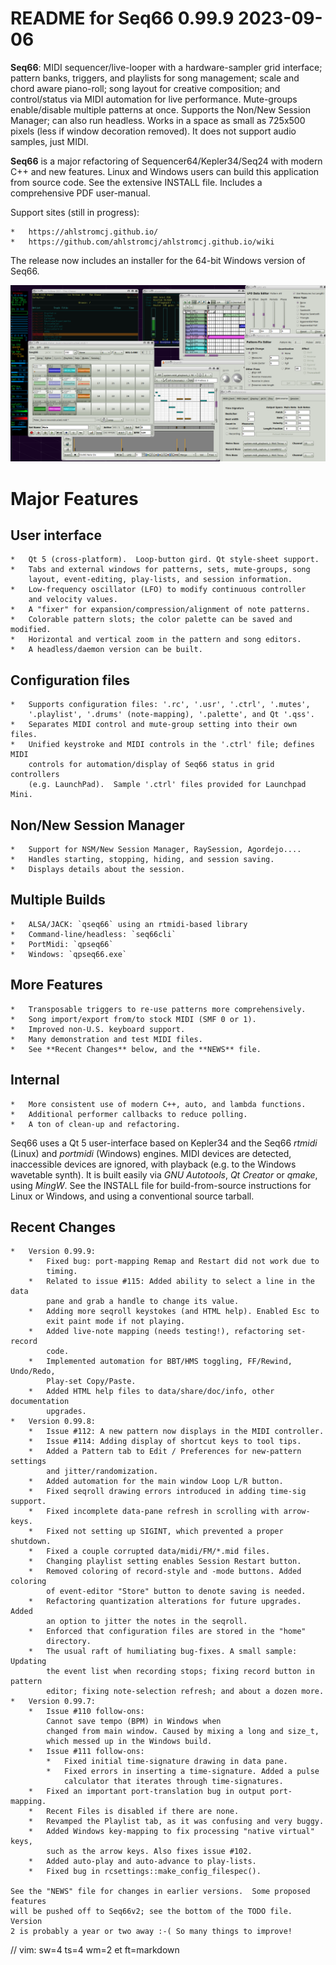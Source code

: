 # README for Seq66 0.99.9 2023-09-06

__Seq66__: MIDI sequencer/live-looper with a hardware-sampler grid interface;
pattern banks, triggers, and playlists for song management; scale and chord
aware piano-roll; song layout for creative composition; and control/status
via MIDI automation for live performance.  Mute-groups enable/disable multiple
patterns at once.  Supports the Non/New Session Manager; can also run headless.
Works in a space as small as 725x500 pixels (less if window decoration removed).
It does not support audio samples, just MIDI.

__Seq66__ is a major refactoring of Sequencer64/Kepler34/Seq24 with modern C++
and new features.  Linux and Windows users can build this application from
source code.  See the extensive INSTALL file.  Includes a comprehensive PDF
user-manual.

Support sites (still in progress):

    *   https://ahlstromcj.github.io/
    *   https://github.com/ahlstromcj/ahlstromcj.github.io/wiki

The release now includes an installer for the 64-bit Windows version of Seq66.

![Alt text](doc/latex/images/main-window/main-windows.png?raw=true "Seq66")

# Major Features

##  User interface

    *   Qt 5 (cross-platform).  Loop-button gird. Qt style-sheet support.
    *   Tabs and external windows for patterns, sets, mute-groups, song
        layout, event-editing, play-lists, and session information.
    *   Low-frequency oscillator (LFO) to modify continuous controller
        and velocity values.
    *   A "fixer" for expansion/compression/alignment of note patterns.
    *   Colorable pattern slots; the color palette can be saved and modified.
    *   Horizontal and vertical zoom in the pattern and song editors.
    *   A headless/daemon version can be built.

##  Configuration files

    *   Supports configuration files: '.rc', '.usr', '.ctrl', '.mutes',
        '.playlist', '.drums' (note-mapping), '.palette', and Qt '.qss'.
    *   Separates MIDI control and mute-group setting into their own files.
    *   Unified keystroke and MIDI controls in the '.ctrl' file; defines MIDI
        controls for automation/display of Seq66 status in grid controllers
        (e.g. LaunchPad).  Sample '.ctrl' files provided for Launchpad Mini.

##  Non/New Session Manager

    *   Support for NSM/New Session Manager, RaySession, Agordejo....
    *   Handles starting, stopping, hiding, and session saving.
    *   Displays details about the session.

##  Multiple Builds

    *   ALSA/JACK: `qseq66` using an rtmidi-based library
    *   Command-line/headless: `seq66cli`
    *   PortMidi: `qpseq66`
    *   Windows: `qpseq66.exe`

##  More Features

    *   Transposable triggers to re-use patterns more comprehensively.
    *   Song import/export from/to stock MIDI (SMF 0 or 1).
    *   Improved non-U.S. keyboard support.
    *   Many demonstration and test MIDI files.
    *   See **Recent Changes** below, and the **NEWS** file.

##  Internal

    *   More consistent use of modern C++, auto, and lambda functions.
    *   Additional performer callbacks to reduce polling.
    *   A ton of clean-up and refactoring.

Seq66 uses a Qt 5 user-interface based on Kepler34 and the Seq66 *rtmidi*
(Linux) and *portmidi* (Windows) engines.  MIDI devices are detected,
inaccessible devices are ignored, with playback (e.g. to the Windows wavetable
synth). It is built easily via *GNU Autotools*, *Qt Creator* or *qmake*, using
*MingW*.  See the INSTALL file for build-from-source instructions for Linux or
Windows, and using a conventional source tarball.

## Recent Changes

    *   Version 0.99.9:
        *   Fixed bug: port-mapping Remap and Restart did not work due to
            timing.
        *   Related to issue #115: Added ability to select a line in the data
            pane and grab a handle to change its value.
        *   Adding more seqroll keystokes (and HTML help). Enabled Esc to
            exit paint mode if not playing.
        *   Added live-note mapping (needs testing!), refactoring set-record
            code.
        *   Implemented automation for BBT/HMS toggling, FF/Rewind, Undo/Redo,
            Play-set Copy/Paste.
        *   Added HTML help files to data/share/doc/info, other documentation
            upgrades.
    *   Version 0.99.8:
        *   Issue #112: A new pattern now displays in the MIDI controller.
        *   Issue #114: Adding display of shortcut keys to tool tips.
        *   Added a Pattern tab to Edit / Preferences for new-pattern settings
            and jitter/randomization.
        *   Added automation for the main window Loop L/R button.
        *   Fixed seqroll drawing errors introduced in adding time-sig support.
        *   Fixed incomplete data-pane refresh in scrolling with arrow-keys.
        *   Fixed not setting up SIGINT, which prevented a proper shutdown.
        *   Fixed a couple corrupted data/midi/FM/*.mid files.
        *   Changing playlist setting enables Session Restart button.
        *   Removed coloring of record-style and -mode buttons. Added coloring
            of event-editor "Store" button to denote saving is needed.
        *   Refactoring quantization alterations for future upgrades. Added
            an option to jitter the notes in the seqroll.
        *   Enforced that configuration files are stored in the "home"
            directory.
        *   The usual raft of humiliating bug-fixes. A small sample: Updating
            the event list when recording stops; fixing record button in pattern
            editor; fixing note-selection refresh; and about a dozen more.
    *   Version 0.99.7:
        *   Issue #110 follow-ons:
            Cannot save tempo (BPM) in Windows when
            changed from main window. Caused by mixing a long and size_t,
            which messed up in the Windows build.
        *   Issue #111 follow-ons:
            *   Fixed initial time-signature drawing in data pane.
            *   Fixed errors in inserting a time-signature. Added a pulse
                calculator that iterates through time-signatures.
        *   Fixed an important port-translation bug in output port-mapping.
        *   Recent Files is disabled if there are none.
        *   Revamped the Playlist tab, as it was confusing and very buggy.
        *   Added Windows key-mapping to fix processing "native virtual" keys,
            such as the arrow keys. Also fixes issue #102.
        *   Added auto-play and auto-advance to play-lists.
        *   Fixed bug in rcsettings::make_config_filespec().

    See the "NEWS" file for changes in earlier versions.  Some proposed features
    will be pushed off to Seq66v2; see the bottom of the TODO file. Version
    2 is probably a year or two away :-( So many things to improve!

// vim: sw=4 ts=4 wm=2 et ft=markdown
